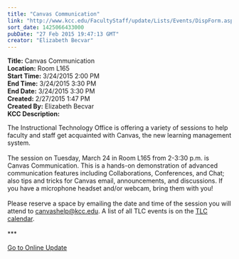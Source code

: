 ```yaml
---
title: "​​Canvas Communication"
link: "http://www.kcc.edu/FacultyStaff/update/Lists/Events/DispForm.aspx?ID=738"
sort_date: 1425066433000
pubDate: "27 Feb 2015 19:47:13 GMT"
creator: "Elizabeth Becvar"
---
```


<div><b>Title:</b> ​​Canvas Communication</div>
<div><b>Location:</b> Room L165</div>
<div><b>Start Time:</b> 3/24/2015 2:00 PM</div>
<div><b>End Time:</b> 3/24/2015 3:30 PM</div>
<div><b>End Date:</b> 3/24/2015 3:30 PM</div>
<div><b>Created:</b> 2/27/2015 1:47 PM</div>
<div><b>Created By:</b> Elizabeth Becvar</div>
<div><b>KCC Description:</b> <div class="ExternalClass90DBEA89545A43DCA16DD593EC33B658"><p>The Instructional Technology Office is offering a variety of sessions to help faculty and staff get acquainted with Canvas, the new learning management system. <br /><br />The session on Tuesday, March 24 in Room L165 from 2-3:30 p.m. is Canvas Communication. This is a hands-on demonstration of advanced communication features including Collaborations, Conferences, and Chat; also tips and tricks for Canvas email, announcements, and discussions. If you have a microphone headset and/or webcam, bring them with you! <br /><br />Please reserve a space by emailing the date and time of the session you will attend to <a href="mailto:canvashelp@kcc.edu">canvashelp@kcc.edu</a>. A list of all TLC events is on the <a href="/FacultyStaff/departments/ktlc/Pages/tlc-calendar.aspx">TLC calendar</a>.<br /><br />***</p>
<p><a href="/FacultyStaff/update/Pages/dailyupdate.aspx">Go to Online Update</a></p>
<p><br /> <br /></p></div></div>
